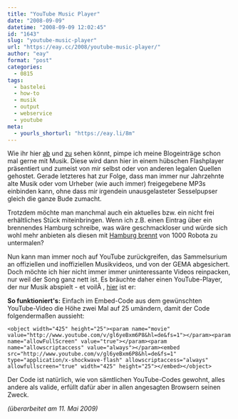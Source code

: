```yaml
---
title: "YouTube Music Player"
date: "2008-09-09"
datetime: "2008-09-09 12:02:45"
id: "1643"
slug: "youtube-music-player"
url: "https://eay.cc/2008/youtube-music-player/"
author: "eay"
format: "post"
categories:
  - 0815
tags:
  - bastelei
  - how-to
  - musik
  - output
  - webservice
  - youtube
meta:
  - yourls_shorturl: "https://eay.li/8m"
---
```


Wie ihr hier [ab](//eay.cc/2008/eine-kleine-geschichte-an-der-sich-andere-musiker-ein-beispiel-nehmen-sollten/) und [zu](//eay.cc/2008/remix-wahnsinn/) sehen könnt, pimpe ich meine Blogeinträge schon mal gerne mit Musik. Diese wird dann hier in einem hübschen Flashplayer präsentiert und zumeist von mir selbst oder von anderen legalen Quellen gehostet. Gerade letzteres hat zur Folge, dass man immer nur Jahrzehnte alte Musik oder vom Urheber (wie auch immer) freigegebene MP3s einbinden kann, ohne dass mir irgendein unausgelasteter Sesselpupser gleich die ganze Bude zumacht.

Trotzdem möchte man manchmal auch ein aktuelles bzw. ein nicht frei erhältliches Stück miteinbringen. Wenn ich z.B. einen Eintrag über ein brennendes Hamburg schreibe, was wäre geschmackloser und würde sich wohl mehr anbieten als diesen mit [Hamburg brennt](http://www.youtube.com/watch?v=gl6yeBxm6P8) von 1000 Robota zu untermalen?

Nun kann man immer noch auf YouTube zurückgreifen, das Sammelsurium an offiziellen und inoffiziellen Musikvideos, und von der GEMA abgesichert. Doch möchte ich hier nicht immer immer uninteressante Videos reinpacken, nur weil der Song ganz nett ist. Es bräuchte daher einen YouTube-Player, der nur Musik abspielt - et voilÃ , [hier](http://eleph.antville.org/stories/1833232/) ist er:

**So funktioniert's:** Einfach im Embed-Code aus dem gewünschten YouTube-Video die Höhe zwei Mal auf 25 umändern, damit der Code folgendermaßen aussieht:

`<object width="425" height="25"><param name="movie" value="http://www.youtube.com/v/gl6yeBxm6P8&hl=de&fs=1"></param><param name="allowFullScreen" value="true"></param><param name="allowscriptaccess" value="always"></param><embed src="http://www.youtube.com/v/gl6yeBxm6P8&hl=de&fs=1" type="application/x-shockwave-flash" allowscriptaccess="always" allowfullscreen="true" width="425" height="25"></embed></object>`

Der Code ist natürlich, wie von sämtlichen YouTube-Codes gewohnt, alles andere als valide, erfüllt dafür aber in allen angesagten Browsern seinen Zweck.

_(überarbeitet am 11. Mai 2009)_
